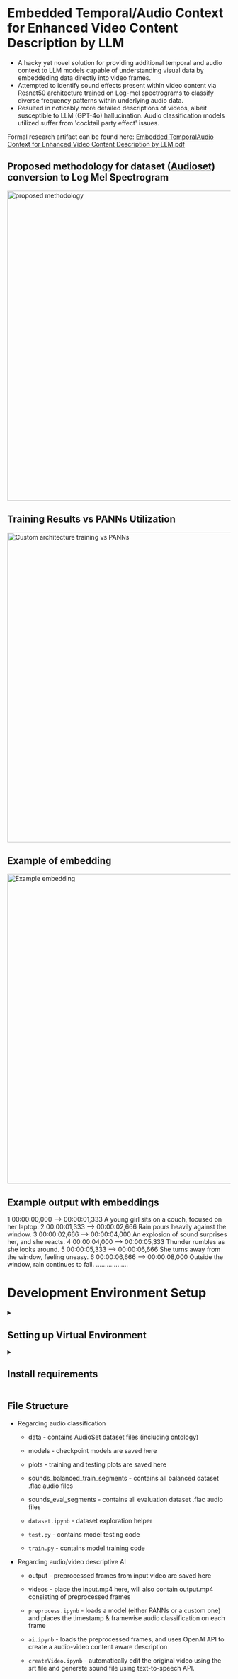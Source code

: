 # Embedded Temporal/Audio Context for Enhanced Video Content Description by LLM

* A hacky yet novel solution for providing additional temporal and audio context to LLM models capable of understanding visual data by embeddeding data directly into video frames.
* Attempted to identify sound effects present within video content via Resnet50 architecture trained on Log-mel spectrograms to classify diverse frequency patterns within underlying audio data.
* Resulted in noticably more detailed descriptions of videos, albeit susceptible to LLM (GPT-4o) hallucination. Audio classification models utilized suffer from 'cocktail party effect' issues.

Formal research artifact can be found here: [Embedded TemporalAudio Context for Enhanced Video Content Description by LLM.pdf](https://github.com/user-attachments/files/18388456/Embedded.TemporalAudio.Context.for.Enhanced.Video.Content.Description.by.LLM.pdf)

## Proposed methodology for dataset ([Audioset](https://research.google.com/audioset/)) conversion to Log Mel Spectrogram
<img src="https://github.com/user-attachments/assets/640d08bb-1a75-452f-8dc8-6e1a6d208978" alt="proposed methodology" width="700" /></br>

## Training Results vs PANNs Utilization
<img src="https://github.com/user-attachments/assets/49624999-aaa3-4870-baa5-2f01e3dbcbd3" alt="Custom architecture training vs PANNs" width="700" /></br>

## Example of embedding
<img src="https://github.com/user-attachments/assets/8d287fea-e483-4041-a391-0715e5fa69cc" alt="Example embedding" width="700" /></br>


## Example output with embeddings
1 00:00:00,000 –> 00:00:01,333 A young girl sits on a couch, focused on her laptop.
2 00:00:01,333 –> 00:00:02,666 Rain pours heavily against the window.
3 00:00:02,666 –> 00:00:04,000 An explosion of sound surprises her, and she reacts.
4 00:00:04,000 –> 00:00:05,333 Thunder rumbles as she looks around.
5 00:00:05,333 –> 00:00:06,666 She turns away from the window, feeling uneasy.
6 00:00:06,666 –> 00:00:08,000 Outside the window, rain continues to fall.
..................


# Development Environment Setup

<details><summary><h2>Setting up Virtual Environment</h2></summary>

* ### Option 1: VSC builtin
    * Create a VSC virtual environment with Ctrl + Shift + P -> Python: Create Environment
    * Select Python 3.11.9
* ### Option 2: Run the following commands
    * Create the virtual environment: ```python -m venv .venv```
    * Activate the virtual environment
        * On Windows: ```.\.venv\Scripts\activate```
        * On Mac: ```source .venv/bin/activate```
</details>

<details>
<summary><h2>Install requirements</h2></summary>

* #### Install requirements via requirements.txt
    * ```pip install -r requirements.txt```
    * NOTE: You may need to manually install some libraries that cause errors during installation.
* #### Setting up OpenAI API Token
    * Make an account on https://platform.openai.com
    * Obtain your API key, and register it on your system using the following command
    * ```export OPENAI_API_KEY="your_api_key_here"```
</details>

## File Structure

 * Regarding audio classification
     * data - contains AudioSet dataset files (including ontology)
     * models - checkpoint models are saved here
     * plots - training and testing plots are saved here
     * sounds_balanced_train_segments - contains all balanced dataset .flac audio files
     * sounds_eval_segments - contains all evaluation dataset .flac audio files

     * ``dataset.ipynb`` - dataset exploration helper
     * ``test.py`` - contains model testing code
     * ``train.py`` - contains model training code
 * Regarding audio/video descriptive AI
     * output - preprocessed frames from input video are saved here
     * videos - place the input.mp4 here, will also contain output.mp4 consisting of preprocessed frames

     * ``preprocess.ipynb`` - loads a model (either PANNs or a custom one) and places the timestamp & framewise audio classification on each frame
     * ``ai.ipynb`` - loads the preprocessed frames, and uses OpenAI API to create a audio-video content aware description
     * ``createVideo.ipynb`` - automatically edit the original video using the srt file and generate sound file using text-to-speech API.
